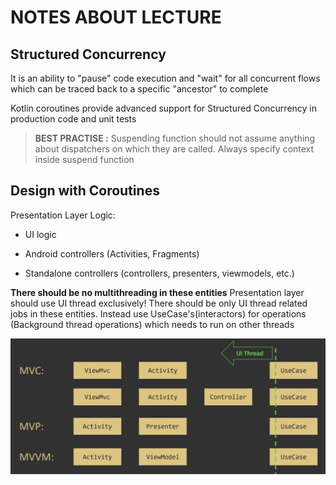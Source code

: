 # NOTES ABOUT LECTURE

## Structured Concurrency

It is an ability to "pause" code execution and "wait" for all concurrent flows which can be traced
back to a specific "ancestor" to complete

Kotlin coroutines provide advanced support for Structured Concurrency in production code and
unit tests

> **BEST PRACTISE :** Suspending function should not assume anything about dispatchers on which
they are called. Always specify context inside suspend function

## Design with Coroutines

Presentation Layer Logic:

- UI logic

- Android controllers (Activities, Fragments)

- Standalone controllers (controllers, presenters, viewmodels, etc.)

**There should be no multithreading in these entities** Presentation layer should use UI thread
exclusively! There should be only UI thread related jobs in these entities.
Instead use UseCase's(interactors) for operations (Background thread operations) which needs
to run on other threads

![design course](./art/design_course.png)